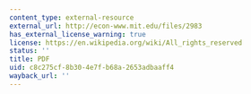 ```yaml
---
content_type: external-resource
external_url: http://econ-www.mit.edu/files/2983
has_external_license_warning: true
license: https://en.wikipedia.org/wiki/All_rights_reserved
status: ''
title: PDF
uid: c8c275cf-8b30-4e7f-b68a-2653adbaaff4
wayback_url: ''
---
```

